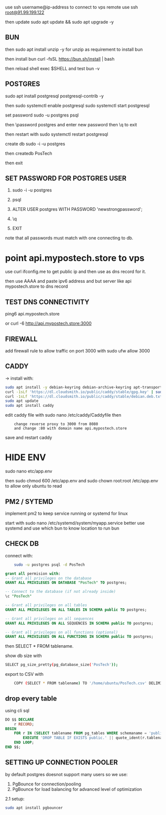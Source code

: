 use ssh username@ip-address to connect to vps remote use ssh root@91.99.199.122

then update sudo apt update && sudo apt upgrade -y

## BUN

then sudo apt install unzip -y for unzip as requirement to install bun

then install bun curl -fsSL https://bun.sh/install | bash

then reload shell exec $SHELL and test bun -v 

## POSTGRES
sudo apt install postgresql postgresql-contrib -y

then sudo systemctl enable postgresql
sudo systemctl start postgresql

set password sudo -u postgres psql

then \password postgres and enter new password then \q to exit

then restart with sudo systemctl restart postgresql

create db sudo -i -u postgres

then createdb PosTech

then exit

## SET PASSWORD FOR POSTGRES USER
1. sudo -i -u postgres

2. psql

3. ALTER USER postgres WITH PASSWORD 'newstrongpassword';

4. \q
5. EXIT

note that all passwords must match with one connecting to db.


# point api.mypostech.store to vps
use curl ifconfig.me to get public ip and then use as dns record for it.

then use AAAA and paste ipv6 address and but server like api mypostech.store to dns record 

## TEST DNS CONNECTIVITY

ping6 api.mypostech.store

or curl -6 http://api.mypostech.store:3000

## FIREWALL
add firewall rule to allow traffic on port 3000 with sudo ufw allow 3000  

## CADDY
-> install with:
```BASH
sudo apt install -y debian-keyring debian-archive-keyring apt-transport-https curl
curl -1sLf 'https://dl.cloudsmith.io/public/caddy/stable/gpg.key' | sudo gpg --dearmor -o /usr/share/keyrings/caddy-stable-archive-keyring.gpg
curl -1sLf 'https://dl.cloudsmith.io/public/caddy/stable/debian.deb.txt' | sudo tee /etc/apt/sources.list.d/caddy-stable.list
sudo apt update
sudo apt install caddy
```

edit caddy file with sudo nano /etc/caddy/Caddyfile then

```CADDYFILE
    change reverse proxy to 3000 from 8080
    and change :80 with domain name api.mypostech.store
```
save and restart caddy

# HIDE ENV
sudo nano etc/app.env

then sudo chmod 600 /etc/app.env and sudo chown root:root /etc/app.env to allow only ubuntu to read

## PM2 / SYTEMD
implement pm2 to keep service running or systemd for linux

start with sudo nano /etc/systemd/system/myapp.service
better use systemd and use which bun to know location to run bun

## CHECK DB
connect with:

```bash
    sudo -u postgres psql -d PosTech
```
```sql
grant all permision with: 
-- Grant all privileges on the database
GRANT ALL PRIVILEGES ON DATABASE "PosTech" TO postgres;

-- Connect to the database (if not already inside)
\c "PosTech"

-- Grant all privileges on all tables
GRANT ALL PRIVILEGES ON ALL TABLES IN SCHEMA public TO postgres;

-- Grant all privileges on all sequences
GRANT ALL PRIVILEGES ON ALL SEQUENCES IN SCHEMA public TO postgres;

-- Grant all privileges on all functions (optional)
GRANT ALL PRIVILEGES ON ALL FUNCTIONS IN SCHEMA public TO postgres;
```
then SELECT * FROM tablename.

show db size with  
```bash 
SELECT pg_size_pretty(pg_database_size('PosTech'));
```

export to CSV with 

```bash
    COPY (SELECT * FROM tablename) TO '/home/ubuntu/PosTech.csv' DELIMITER ',' CSV HEADER;
```

## drop every table 
using cli sql 
```sql
DO $$ DECLARE
    r RECORD;
BEGIN
    FOR r IN (SELECT tablename FROM pg_tables WHERE schemaname = 'public') LOOP
        EXECUTE 'DROP TABLE IF EXISTS public.' || quote_ident(r.tablename) || ' CASCADE';
    END LOOP;
END $$;
```

## SETTING UP CONNECTION POOLER 
by default postgres doesnot support many users so we use:
1. PgBounce for connection/pooling
2. PgBounce for load balancing for advanced level of optimization

2.1 setup:
```bash
sudo apt install pgbouncer
```